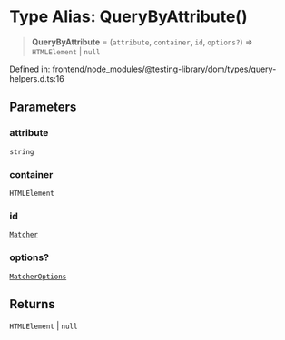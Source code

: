 # Type Alias: QueryByAttribute()

> **QueryByAttribute** = (`attribute`, `container`, `id`, `options?`) => `HTMLElement` \| `null`

Defined in: frontend/node\_modules/@testing-library/dom/types/query-helpers.d.ts:16

## Parameters

### attribute

`string`

### container

`HTMLElement`

### id

[`Matcher`](Matcher.md)

### options?

[`MatcherOptions`](../interfaces/MatcherOptions.md)

## Returns

`HTMLElement` \| `null`
